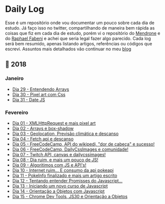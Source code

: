 # Daily Log 

Esse é um repositório onde vou documentar um pouco sobre cada dia de estudo. Já faço isso no twitter, compartilhando de maneira bem rápida as coisas que fiz em cada dia de estudo, porém vi o repositório do [Mendrone](https://github.com/Mendrone/dailylog) e do [Raphael Fabeni](https://github.com/raphaelfabeni/log) e achei que seria legal fazer algo parecido. 
Cada log será bem resumido, apenas listando artigos, referências ou códigos que escrevi. Assuntos mais detalhados vão continuar no meu [blog](https://crisgon.github.io)

## :calendar: 2018

### Janeiro
* [Dia 29 - Entendendo Arrays](2018/Janeiro/29.md)
* [Dia 30 - Pixel art com Css](2018/Janeiro/30.md)
* [Dia 31 - Date JS](2018/Janeiro/31.md)

### Fevereiro
* [Dia 01 - XMLHttpRequest e mais pixel art](2018/Fevereiro/01.md)
* [Dia 02 - Arrays e box-shadow](2018/Fevereiro/02.md)
* [Dia 03 - Geolocation, Previsão climática e descanso](2018/Fevereiro/03.md)
* [Dia 04 - Fetch api e descanso](2018/Fevereiro/04.md)
* [Dia 05 - FreeCodeCamp, API do wikipedi, "dor de cabeça" e sucesso!](2018/Fevereiro/05.md)
* [Dia 06 - FreeCodeCamp, DailyCssImages e comunidade!](2018/Fevereiro/06.md)
* [Dia 07 - Twitch API, canvas e dailycssimages!](2018/Fevereiro/07.md)
* [Dia 08 - Dia ruim, e mais um pouco de JS!](2018/Fevereiro/08.md)
* [Dia 09 - Algoritimos com JS e API's!](2018/Fevereiro/09.md)
* [Dia 10 - Internet ruim... E consumo da api pokeapi](2018/Fevereiro/10.md)
* [Dia 11 - PokeInfo finalizado e mais um artigo escrito](2018/Fevereiro/11.md)
* [Dia 12 - Tentando entender Promisses do Javascript...](2018/Fevereiro/12.md)
* [Dia 13 - Iniciando um novo curso de Javascript](2018/Fevereiro/13.md)
* [Dia 14 - Orientação a Objetos com Javascript](2018/Fevereiro/14.md)
* [Dia 15 - Chrome Dev Tools, JS30 e Orientação a Objetos](2018/Fevereiro/15.md)
